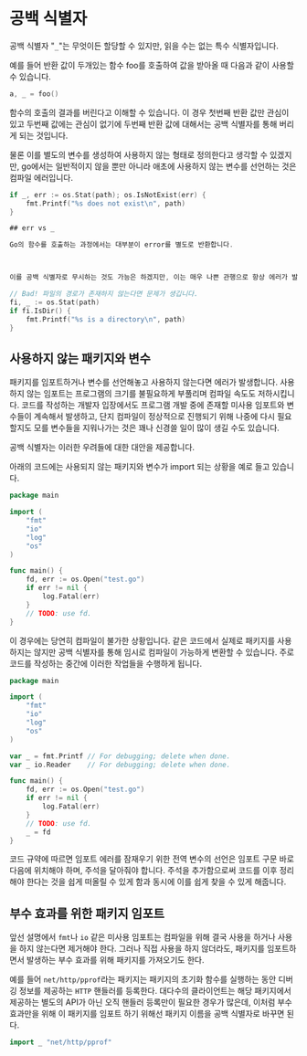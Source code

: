 # 공백 식별자

공백 식별자 "`_`"는 무엇이든 할당할 수 있지만, 읽을 수는 없는 특수 식별자입니다. 

예를 들어 반환 값이 두개있는 함수 foo를 호출하여 값을 받아올 때 다음과 같이 사용할 수 있습니다.

```go
a, _ = foo()
```

함수의 호출의 결과를 버린다고 이해할 수 있습니다. 이 경우 첫번째 반환 값만 관심이 있고 두번째 값에는 관심이 없기에 두번째 반환 값에 대해서는 공백 식별자를 통해 버리게 되는 것입니다. 

물론 이를 별도의 변수를 생성하여 사용하지 않는 형태로 정의한다고 생각할 수 있겠지만, go에서는 일반적이지 않을 뿐만 아니라 애초에 사용하지 않는 변수를 선언하는 것은 컴파일 에러입니다.

```go
if _, err := os.Stat(path); os.IsNotExist(err) {
    fmt.Printf("%s does not exist\n", path)
}

## err vs _

Go의 함수를 호출하는 과정에서는 대부분이 error를 별도로 반환합니다.



이를 공백 식별자로 무시하는 것도 가능은 하겠지만, 이는 매우 나쁜 관행으로 항상 에러가 발생하는 지를 error 변수로 확인해주는 것이 좋은 습관입니다.

// Bad! 파일의 경로가 존재하지 않는다면 문제가 생깁니다.
fi, _ := os.Stat(path)
if fi.IsDir() {
    fmt.Printf("%s is a directory\n", path)
}
```

## 사용하지 않는 패키지와 변수

패키지를 임포트하거나 변수를 선언해놓고 사용하지 않는다면 에러가 발생합니다. 사용하지 않는 임포트는 프로그램의 크기를 불필요하게 부풀리며 컴파일 속도도 저하시킵니다. 코드를 작성하는 개발자 입장에서도 프로그램 개발 중에 존재할 미사용 임포트와 변수들이 계속해서 발생하고, 단지 컴파일이 정상적으로 진행되기 위해 나중에 다시 필요할지도 모를 변수들을 지워나가는 것은 꽤나 신경쓸 일이 많이 생길 수도 있습니다.

공백 식별자는 이러한 우려들에 대한 대안을 제공합니다.

아래의 코드에는 사용되지 않는 패키지와 변수가 import 되는 상황을 예로 들고 있습니다. 
```go
package main

import (
    "fmt"
    "io"
    "log"
    "os"
)

func main() {
    fd, err := os.Open("test.go")
    if err != nil {
        log.Fatal(err)
    }
    // TODO: use fd.
}
```

이 경우에는 당연히 컴파일이 불가한 상황입니다. 같은 코드에서 실제로 패키지를 사용하지는 않지만 공백 식별자를 통해 임시로 컴파일이 가능하게 변환할 수 있습니다. 주로 코드를 작성하는 중간에 이러한 작업들을 수행하게 됩니다.

```go
package main

import (
    "fmt"
    "io"
    "log"
    "os"
)

var _ = fmt.Printf // For debugging; delete when done.
var _ io.Reader    // For debugging; delete when done.

func main() {
    fd, err := os.Open("test.go")
    if err != nil {
        log.Fatal(err)
    }
    // TODO: use fd.
    _ = fd
}
```
코드 규약에 따르면 임포트 에러를 잠재우기 위한 전역 변수의 선언은 임포트 구문 바로 다음에 위치해야 하며, 주석을 달아줘야 합니다. 주석을 추가함으로써 코드를 이후 정리해야 한다는 것을 쉽게 떠올릴 수 있게 함과 동시에 이를 쉽게 찾을 수 있게 해줍니다.

## 부수 효과를 위한 패키지 임포트

앞선 설명에서 `fmt`나 `io` 같은 미사용 임포트는 컴파일을 위해 결국 사용을 하거나 사용을 하지 않는다면 제거해야 한다. 그러나 직접 사용을 하지 않더라도, 패키지를 임포트하면서 발생하는 부수 효과를 위해 패키지를 가져오기도 한다.

예를 들어 `net/http/pprof`라는 패키지는 패키지의 초기화 함수를 실행하는 동안 디버깅 정보를 제공하는 `HTTP` 핸들러를 등록한다. 대다수의 클라이언트는 해당 패키지에서 제공하는 별도의 API가 아닌 오직 핸들러 등록만이 필요한 경우가 많은데, 이처럼 부수효과만을 위해 이 패키지를 임포트 하기 위해선 패키지 이름을 공백 식별자로 바꾸면 된다.

```go
import _ "net/http/pprof"
```